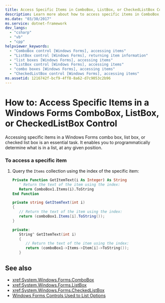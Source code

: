 ```yaml
---
title: Access Specific Items in ComboBox, ListBox, or CheckedListBox Control
description: Learn more about how to access specific items in ComboBox, ListBox, or CheckedListBox control in Windows Forms.
ms.date: "03/30/2017"
ms.service: dotnet-framework
dev_langs: 
  - "csharp"
  - "vb"
  - "cpp"
helpviewer_keywords: 
  - "ComboBox control [Windows Forms], accessing items"
  - "ListBox control [Windows Forms], returning item information"
  - "list boxes [Windows Forms], accessing items"
  - "ListBox control [Windows Forms], accessing items"
  - "combo boxes [Windows Forms], accessing items"
  - "CheckedListBox control [Windows Forms], accessing items"
ms.assetid: 1216742f-bcf9-4ff8-8a62-d7c9053c2b96
---
```

# How to: Access Specific Items in a Windows Forms ComboBox, ListBox, or CheckedListBox Control

Accessing specific items in a Windows Forms combo box, list box, or checked list box is an essential task. It enables you to programmatically determine what is in a list, at any given position.

### To access a specific item

1. Query the `Items` collection using the index of the specific item:

    ```vb
    Private Function GetItemText(i As Integer) As String
       ' Return the text of the item using the index:
       Return ComboBox1.Items(i).ToString
    End Function
    ```

    ```csharp
    private string GetItemText(int i)
    {
       // Return the text of the item using the index:
       return (comboBox1.Items[i].ToString());
    }
    ```

    ```cpp
    private:
       String^ GetItemText(int i)
       {
          // Return the text of the item using the index:
          return (comboBox1->Items->Item[i]->ToString());
       }
    ```

## See also

- <xref:System.Windows.Forms.ComboBox>
- <xref:System.Windows.Forms.ListBox>
- <xref:System.Windows.Forms.CheckedListBox>
- [Windows Forms Controls Used to List Options](windows-forms-controls-used-to-list-options.md)
